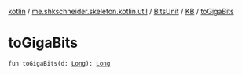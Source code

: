 [kotlin](../../../index.md) / [me.shkschneider.skeleton.kotlin.util](../../index.md) / [BitsUnit](../index.md) / [KB](index.md) / [toGigaBits](./to-giga-bits.md)

# toGigaBits

`fun toGigaBits(d: `[`Long`](https://kotlinlang.org/api/latest/jvm/stdlib/kotlin/-long/index.html)`): `[`Long`](https://kotlinlang.org/api/latest/jvm/stdlib/kotlin/-long/index.html)
